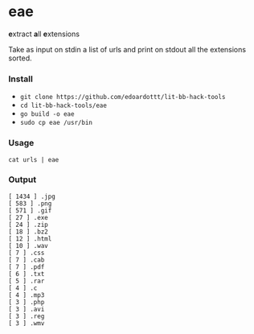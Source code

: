# eae

**e**xtract **a**ll **e**xtensions

Take as input on stdin a list of urls and print on stdout all the extensions sorted. 

### Install

- `git clone https://github.com/edoardottt/lit-bb-hack-tools`
- `cd lit-bb-hack-tools/eae`
- `go build -o eae`
- `sudo cp eae /usr/bin`

### Usage

`cat urls | eae`

### Output

```
[ 1434 ] .jpg
[ 583 ] .png
[ 571 ] .gif
[ 27 ] .exe
[ 24 ] .zip
[ 18 ] .bz2
[ 12 ] .html
[ 10 ] .wav
[ 7 ] .css
[ 7 ] .cab
[ 7 ] .pdf
[ 6 ] .txt
[ 5 ] .rar
[ 4 ] .c
[ 4 ] .mp3
[ 3 ] .php
[ 3 ] .avi
[ 3 ] .reg
[ 3 ] .wmv
```
